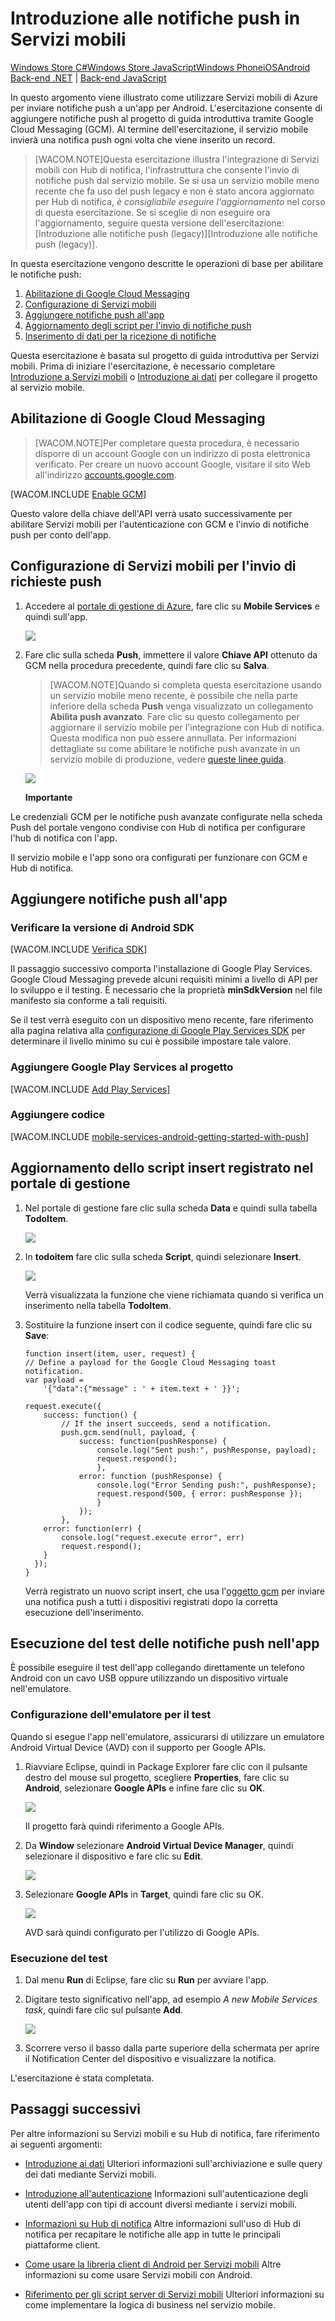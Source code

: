 <properties linkid="develop-mobile-tutorials-get-started-with-push-js-vs2013" urlDisplayName="Get Started with Push (JS)" pageTitle="Get started with push notifications (Android JavaScript) | Mobile Dev Center" metaKeywords="" description="Learn how to use Azure Mobile Services to send push notifications to your Android JavaScript app." metaCanonical="http://www.windowsazure.com/it-it/develop/mobile/tutorials/get-started-with-push-dotnet/" services="mobile-services,notification-hubs" documentationCenter="Mobile" title="Get started with push notifications in Mobile Services" authors="ricksal"  solutions="" writer="ricksal" manager="" editor=""   />

<tags ms.service="mobile-services" ms.workload="mobile" ms.tgt_pltfrm="Mobile-Android" ms.devlang="Java" ms.topic="article" ms.date="01/01/1900" ms.author="ricksal" />

# <a name="getting-started-with-push"> </a>Introduzione alle notifiche push in Servizi mobili

<div class="dev-center-tutorial-selector sublanding"><a href="/it-it/documentation/articles/mobile-services-javascript-backend-windows-store-dotnet-get-started-push" title="Windows Store C#">Windows Store C#</a><a href="/it-it/documentation/articles/mobile-services-javascript-backend-windows-store-javascript-get-started-push" title="Windows Store JavaScript">Windows Store JavaScript</a><a href="/it-it/documentation/articles/mobile-services-javascript-backend-windows-phone-get-started-push" title="Windows Phone">Windows Phone</a><a href="/it-it/documentation/articles/mobile-services-javascript-backend-ios-get-started-push" title="iOS">iOS</a><a href="/it-it/documentation/articles/mobile-services-javascript-backend-android-get-started-push" title="Android" class="current">Android</a>
<!-- <a href="/it-it/develop/mobile/tutorials/get-started-with-push-xamarin-ios" title="Xamarin.iOS">Xamarin.iOS</a><a href="/it-it/develop/mobile/tutorials/get-started-with-push-xamarin-android" title="Xamarin.Android">Xamarin.Android</a>-->
</div>

<div class="dev-center-tutorial-subselector"><a href="/it-it/documentation/articles/mobile-services-dotnet-backend-android-get-started-push/" title=".NET back-end" >Back-end .NET</a> | <a href="/it-it/documentation/articles/mobile-services-javascript-backend-android-get-started-push/" title="JavaScript back-end" class="current">Back-end JavaScript</a></div>

In questo argomento viene illustrato come utilizzare Servizi mobili di Azure per inviare notifiche push a un'app per Android. L'esercitazione consente di aggiungere notifiche push al progetto di guida introduttiva tramite Google Cloud Messaging (GCM). Al termine dell'esercitazione, il servizio mobile invierà una notifica push ogni volta che viene inserito un record.

> [WACOM.NOTE]Questa esercitazione illustra l'integrazione di Servizi mobili con Hub di notifica, l'infrastruttura che consente l'invio di notifiche push dal servizio mobile. Se si usa un servizio mobile meno recente che fa uso del push legacy e non è stato ancora aggiornato per Hub di notifica, *è consigliabile eseguire l'aggiornamento* nel corso di questa esercitazione. Se si sceglie di non eseguire ora l'aggiornamento, seguire questa versione dell'esercitazione: [Introduzione alle notifiche push (legacy)][Introduzione alle notifiche push (legacy)].

In questa esercitazione vengono descritte le operazioni di base per abilitare le notifiche push:

1.  [Abilitazione di Google Cloud Messaging][Abilitazione di Google Cloud Messaging]
2.  [Configurazione di Servizi mobili][Configurazione di Servizi mobili]
3.  [Aggiungere notifiche push all'app][Aggiungere notifiche push all'app]
4.  [Aggiornamento degli script per l'invio di notifiche push][Aggiornamento degli script per l'invio di notifiche push]
5.  [Inserimento di dati per la ricezione di notifiche][Inserimento di dati per la ricezione di notifiche]

Questa esercitazione è basata sul progetto di guida introduttiva per Servizi mobili. Prima di iniziare l'esercitazione, è necessario completare [Introduzione a Servizi mobili][Introduzione a Servizi mobili] o [Introduzione ai dati][Introduzione ai dati] per collegare il progetto al servizio mobile.

## <span id="register"></span></a>Abilitazione di Google Cloud Messaging

> [WACOM.NOTE]Per completare questa procedura, è necessario disporre di un account Google con un indirizzo di posta elettronica verificato. Per creare un nuovo account Google, visitare il sito Web all'indirizzo [accounts.google.com][accounts.google.com].

[WACOM.INCLUDE [Enable GCM](../includes/mobile-services-enable-Google-cloud-messaging.md)]

Questo valore della chiave dell'API verrà usato successivamente per abilitare Servizi mobili per l'autenticazione con GCM e l'invio di notifiche push per conto dell'app.

## <span id="configure"></span></a>Configurazione di Servizi mobili per l'invio di richieste push

1.  Accedere al [portale di gestione di Azure][portale di gestione di Azure], fare clic su **Mobile Services** e quindi sull'app.

    ![][0]

2.  Fare clic sulla scheda **Push**, immettere il valore **Chiave API** ottenuto da GCM nella procedura precedente, quindi fare clic su **Salva**.

    > [WACOM.NOTE]Quando si completa questa esercitazione usando un servizio mobile meno recente, è possibile che nella parte inferiore della scheda **Push** venga visualizzato un collegamento **Abilita push avanzato**. Fare clic su questo collegamento per aggiornare il servizio mobile per l'integrazione con Hub di notifica. Questa modifica non può essere annullata. Per informazioni dettagliate su come abilitare le notifiche push avanzate in un servizio mobile di produzione, vedere [queste linee guida][queste linee guida].

    ![][1]

    <div class="dev-callout"><b>Importante</b>
<p>Le credenziali GCM per le notifiche push avanzate configurate nella scheda Push del portale vengono condivise con Hub di notifica per configurare l'hub di notifica con l'app.</p>
</div>

Il servizio mobile e l'app sono ora configurati per funzionare con GCM e Hub di notifica.

## <span id="add-push"></span></a>Aggiungere notifiche push all'app

### Verificare la versione di Android SDK

[WACOM.INCLUDE [Verifica SDK](../includes/mobile-services-verify-android-sdk-version.md)]

Il passaggio successivo comporta l'installazione di Google Play Services. Google Cloud Messaging prevede alcuni requisiti minimi a livello di API per lo sviluppo e il testing. È necessario che la proprietà **minSdkVersion** nel file manifesto sia conforme a tali requisiti.

Se il test verrà eseguito con un dispositivo meno recente, fare riferimento alla pagina relativa alla [configurazione di Google Play Services SDK][configurazione di Google Play Services SDK] per determinare il livello minimo su cui è possibile impostare tale valore.

### Aggiungere Google Play Services al progetto

[WACOM.INCLUDE [Add Play Services](../includes/mobile-services-add-Google-play-services.md)]

### Aggiungere codice

[WACOM.INCLUDE [mobile-services-android-getting-started-with-push](../includes/mobile-services-android-getting-started-with-push.md)]

## <span id="update-scripts"></span></a>Aggiornamento dello script insert registrato nel portale di gestione

1.  Nel portale di gestione fare clic sulla scheda **Data** e quindi sulla tabella **TodoItem**.

    ![][2]

2.  In **todoitem** fare clic sulla scheda **Script**, quindi selezionare **Insert**.

    ![][3]

    Verrà visualizzata la funzione che viene richiamata quando si verifica un inserimento nella tabella **TodoItem**.

3.  Sostituire la funzione insert con il codice seguente, quindi fare clic su **Save**:

        function insert(item, user, request) {
        // Define a payload for the Google Cloud Messaging toast notification.
        var payload = 
            '{"data":{"message" : ' + item.text + ' }}';

        request.execute({
            success: function() {
                // If the insert succeeds, send a notification.
                push.gcm.send(null, payload, {
                    success: function(pushResponse) {
                        console.log("Sent push:", pushResponse, payload);
                        request.respond();
                        },              
                    error: function (pushResponse) {
                        console.log("Error Sending push:", pushResponse);
                        request.respond(500, { error: pushResponse });
                        }
                    });
                },
            error: function(err) {
                console.log("request.execute error", err)
                request.respond();
            }
          });
        }

    Verrà registrato un nuovo script insert, che usa l'[oggetto gcm][oggetto gcm] per inviare una notifica push a tutti i dispositivi registrati dopo la corretta esecuzione dell'inserimento.

## <span id="test"></span></a>Esecuzione del test delle notifiche push nell'app

È possibile eseguire il test dell'app collegando direttamente un telefono Android con un cavo USB oppure utilizzando un dispositivo virtuale nell'emulatore.

### Configurazione dell'emulatore per il test

Quando si esegue l'app nell'emulatore, assicurarsi di utilizzare un emulatore Android Virtual Device (AVD) con il supporto per Google APIs.

1.  Riavviare Eclipse, quindi in Package Explorer fare clic con il pulsante destro del mouse sul progetto, scegliere **Properties**, fare clic su **Android**, selezionare **Google APIs** e infine fare clic su **OK**.

    ![][4]

    Il progetto farà quindi riferimento a Google APIs.

2.  Da **Window** selezionare **Android Virtual Device Manager**, quindi selezionare il dispositivo e fare clic su **Edit**.

    ![][5]

3.  Selezionare **Google APIs** in **Target**, quindi fare clic su OK.

    ![][6]

    AVD sarà quindi configurato per l'utilizzo di Google APIs.

### Esecuzione del test

1.  Dal menu **Run** di Eclipse, fare clic su **Run** per avviare l'app.

2.  Digitare testo significativo nell'app, ad esempio *A new Mobile Services task*, quindi fare clic sul pulsante **Add**.

    ![][7]

3.  Scorrere verso il basso dalla parte superiore della schermata per aprire il Notification Center del dispositivo e visualizzare la notifica.

L'esercitazione è stata completata.

## <a name="next-steps"> </a>Passaggi successivi

<!---This tutorial demonstrated the basics of enabling an Android app to use Mobile Services and Notification Hubs to send push notifications. Next, consider completing the next tutorial, [Send push notifications to authenticated users], which shows how to use tags to send push notifications from a Mobile Service to only an authenticated user.  + [Send push notifications to authenticated users]     <br/>Learn how to use tags to send push notifications from a Mobile Service to only an authenticated user.  + [Send broadcast notifications to subscribers]     <br/>Learn how users can register and receive push notifications for categories they're interested in.  + [Send template-based notifications to subscribers]     <br/>Learn how to use templates to send push notifications from a Mobile Service, without having to craft platform-specific payloads in your back-end. -->

Per altre informazioni su Servizi mobili e su Hub di notifica, fare riferimento ai seguenti argomenti:

-   [Introduzione ai dati][Introduzione ai dati]
    Ulteriori informazioni sull'archiviazione e sulle query dei dati mediante Servizi mobili.

-   [Introduzione all'autenticazione][Introduzione all'autenticazione]
    Informazioni sull'autenticazione degli utenti dell'app con tipi di account diversi mediante i servizi mobili.

-   [Informazioni su Hub di notifica][Informazioni su Hub di notifica]
    Altre informazioni sull'uso di Hub di notifica per recapitare le notifiche alle app in tutte le principali piattaforme client.

-   [Come usare la libreria client di Android per Servizi mobili][Come usare la libreria client di Android per Servizi mobili]
    Altre informazioni su come usare Servizi mobili con Android.

-   [Riferimento per gli script server di Servizi mobili][Riferimento per gli script server di Servizi mobili]
    Ulteriori informazioni su come implementare la logica di business nel servizio mobile.



  [Abilitazione di Google Cloud Messaging]: #register
  [Configurazione di Servizi mobili]: #configure
  [Aggiungere notifiche push all'app]: #add-push
  [Aggiornamento degli script per l'invio di notifiche push]: #update-scripts
  [Inserimento di dati per la ricezione di notifiche]: #test
  [Introduzione a Servizi mobili]: /it-it/documentation/articles/mobile-services-android-get-started/
  [Introduzione ai dati]: /it-it/documentation/articles/mobile-services-android-get-started-data/
  [accounts.google.com]: http://go.microsoft.com/fwlink/p/?LinkId=268302
  [Enable GCM]: ../includes/mobile-services-enable-Google-cloud-messaging.md
  [portale di gestione di Azure]: https://manage.windowsazure.com/
  [0]: ./media/mobile-services-android-get-started-push/mobile-services-selection.png
  [queste linee guida]: http://go.microsoft.com/fwlink/p/?LinkId=391951
  [1]: ./media/mobile-services-android-get-started-push/mobile-push-tab-android.png
  [Verifica SDK]: ../includes/mobile-services-verify-android-sdk-version.md
  [configurazione di Google Play Services SDK]: http://go.microsoft.com/fwlink/?LinkId=389801
  [Add Play Services]: ../includes/mobile-services-add-Google-play-services.md
  [mobile-services-android-getting-started-with-push]: ../includes/mobile-services-android-getting-started-with-push.md
  [2]: ./media/mobile-services-android-get-started-push/mobile-portal-data-tables.png
  [3]: ./media/mobile-services-android-get-started-push/mobile-insert-script-push2.png
  [oggetto gcm]: http://go.microsoft.com/fwlink/p/?LinkId=282645
  [4]: ./media/mobile-services-android-get-started-push/mobile-services-import-android-properties.png
  [5]: ./media/mobile-services-android-get-started-push/mobile-services-android-virtual-device-manager.png
  [6]: ./media/mobile-services-android-get-started-push/mobile-services-android-virtual-device-manager-edit.png
  [7]: ./media/mobile-services-android-get-started-push/mobile-quickstart-push1-android.png
  [Introduzione all'autenticazione]: /it-it/documentation/articles/mobile-services-android-get-started-users
  [Informazioni su Hub di notifica]: /it-it/documentation/articles/notification-hubs-overview/
  [Come usare la libreria client di Android per Servizi mobili]: /it-it/documentation/articles/mobile-services-android-how-to-use-client-library
  [Riferimento per gli script server di Servizi mobili]: http://go.microsoft.com/fwlink/?LinkId=262293
